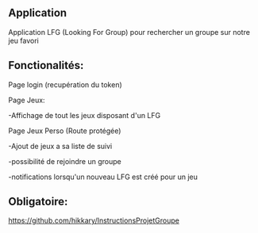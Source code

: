 ## Application

Application LFG (Looking For Group) pour rechercher un groupe sur notre jeu favori

## Fonctionalités:

Page login (recupération du token)


Page Jeux:

-Affichage de tout les jeux disposant d'un LFG


Page Jeux Perso (Route protégée)

-Ajout de jeux a sa liste de suivi

-possibilité de rejoindre un groupe

-notifications lorsqu'un nouveau LFG est créé pour un jeu


## Obligatoire:
https://github.com/hikkary/InstructionsProjetGroupe


